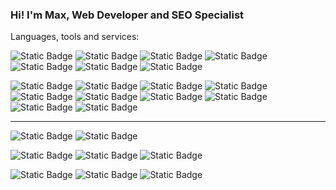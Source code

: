 ### Hi! I'm Max, Web Developer and SEO Specialist

Languages, tools and services:

![Static Badge](https://img.shields.io/badge/HTML5-E34F26?style=for-the-badge&logo=html5&logoColor=ffffff)
![Static Badge](https://img.shields.io/badge/CSS3-1572B6?style=for-the-badge&logo=css3&logoColor=ffffff)
![Static Badge](https://img.shields.io/badge/JavaScript-F7DF1E?style=for-the-badge&logo=javascript&logoColor=000000)
![Static Badge](https://img.shields.io/badge/React-61DAFB?style=for-the-badge&logo=react&logoColor=000000)
![Static Badge](https://img.shields.io/badge/Node.js-339933?style=for-the-badge&logo=nodedotjs&logoColor=ffffff)
![Static Badge](https://img.shields.io/badge/MongoDB-47A248?style=for-the-badge&logo=mongodb&logoColor=ffffff)
![Static Badge](https://img.shields.io/badge/Git-F05032?style=for-the-badge&logo=git&logoColor=ffffff)

![Static Badge](https://img.shields.io/badge/Webpack-8DD6F9?style=flat-square&logo=webpack&logoColor=000000)
![Static Badge](https://img.shields.io/badge/Babel-F9DC3E?style=flat-square&logo=babel&logoColor=000000)
![Static Badge](https://img.shields.io/badge/Sass-CC6699?style=flat-square&logo=sass&logoColor=ffffff)
![Static Badge](https://img.shields.io/badge/Express-000000?style=flat-square&logo=express&logoColor=ffffff)
![Static Badge](https://img.shields.io/badge/ESLint-4B32C3?style=flat-square&logo=eslint&logoColor=ffffff)
![Static Badge](https://img.shields.io/badge/Prettier-F7B93E?style=flat-square&logo=prettier&logoColor=000000)
![Static Badge](https://img.shields.io/badge/.ENV-ECD53F?style=flat-square&logo=dotenv&logoColor=000000)
![Static Badge](https://img.shields.io/badge/BEM-000000?style=flat-square&logo=bem&logoColor=ffffff)
![Static Badge](https://img.shields.io/badge/NPM-CB3837?style=flat-square&logo=npm&logoColor=ffffff)
![Static Badge](https://img.shields.io/badge/Bash-4EAA25?style=flat-square&logo=gnubash&logoColor=ffffff)

<!--
![Static Badge](https://img.shields.io/badge/TypeScript-3178C6?style=for-the-badge&logo=typescript&logoColor=ffffff)

![Static Badge](https://img.shields.io/badge/PHP-777BB4?style=flat-square&logo=php&logoColor=ffffff)
![Static Badge](https://img.shields.io/badge/MySQL-4479A1?style=flat-square&logo=mysql&logoColor=ffffff)
![Static Badge](https://img.shields.io/badge/Redux-764ABC?style=flat-square&logo=redux&logoColor=ffffff)
![Static Badge](https://img.shields.io/badge/jQuery-0769AD?style=flat-square&logo=jquery&logoColor=ffffff)
![Static Badge](https://img.shields.io/badge/Visual%20Studio%20Code-007ACC?style=flat-square&logo=visualstudiocode&logoColor=ffffff)
![Static Badge](https://img.shields.io/badge/Adobe%20inDesign-FF3366?style=flat-square&logo=adobeindesign&logoColor=ffffff)
![Static Badge](https://img.shields.io/badge/Linear-5E6AD2?style=flat-square&logo=linear&logoColor=ffffff)
-->

---

![Static Badge](https://img.shields.io/badge/WordPress-21759B?style=flat-square&logo=wordpress&logoColor=ffffff)
![Static Badge](https://img.shields.io/badge/Drupal-0678BE?style=flat-square&logo=drupal&logoColor=ffffff)

![Static Badge](https://img.shields.io/badge/Postman-FF6C37?style=flat-square&logo=postman&logoColor=ffffff)
![Static Badge](https://img.shields.io/badge/Figma-F24E1E?style=flat-square&logo=figma&logoColor=ffffff)
![Static Badge](https://img.shields.io/badge/Adobe%20Photoshop-31A8FF?style=flat-square&logo=adobephotoshop&logoColor=ffffff)

![Static Badge](https://img.shields.io/badge/Google%20Search%20Console-458CF5?style=flat-square&logo=googlesearchconsole&logoColor=ffffff)
![Static Badge](https://img.shields.io/badge/Google%20Analytics-E37400?style=flat-square&logo=googleanalytics&logoColor=ffffff)
![Static Badge](https://img.shields.io/badge/Google%20Ads-4285F4?style=flat-square&logo=googleads&logoColor=ffffff)




<!--
![Static Badge](https://img.shields.io/badge/Miro-050038?style=flat-square&logo=miro&logoColor=ffffff)

**MaxRMNK/MaxRMNK** is a ✨ _special_ ✨ repository because its `README.md` (this file) appears on your GitHub profile.

Here are some ideas to get you started:

- 🔭 I’m currently working on ...
- 🌱 I’m currently learning ...
- 👯 I’m looking to collaborate on ...
- 🤔 I’m looking for help with ...
- 💬 Ask me about ...
- 📫 How to reach me: ...
- 😄 Pronouns: ...
- ⚡ Fun fact: ...
-->
